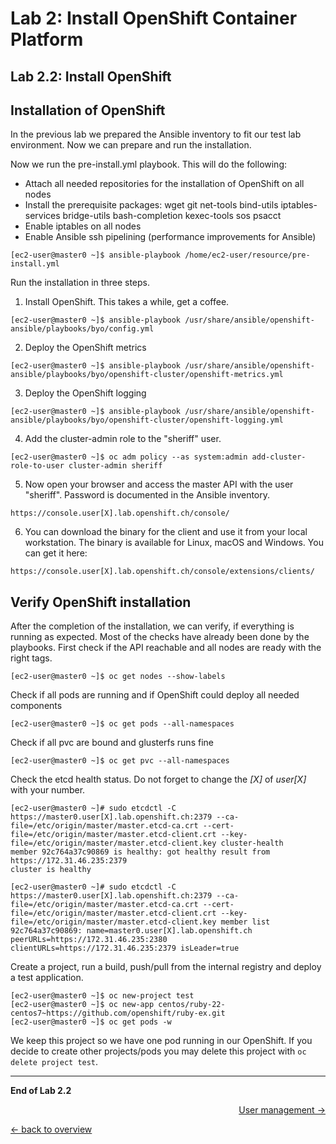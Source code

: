 Lab 2: Install OpenShift Container Platform
============

Lab 2.2: Install OpenShift
-------------
## Installation of OpenShift
In the previous lab we prepared the Ansible inventory to fit our test lab environment. Now we can prepare and run the installation.

Now we run the pre-install.yml playbook. This will do the following:
- Attach all needed repositories for the installation of OpenShift on all nodes
- Install the prerequisite packages: wget git net-tools bind-utils iptables-services bridge-utils bash-completion kexec-tools sos psacct
- Enable iptables on all nodes
- Enable Ansible ssh pipelining (performance improvements for Ansible)
```
[ec2-user@master0 ~]$ ansible-playbook /home/ec2-user/resource/pre-install.yml
```

Run the installation in three steps.
1. Install OpenShift. This takes a while, get a coffee.
```
[ec2-user@master0 ~]$ ansible-playbook /usr/share/ansible/openshift-ansible/playbooks/byo/config.yml
```

2. Deploy the OpenShift metrics
```
[ec2-user@master0 ~]$ ansible-playbook /usr/share/ansible/openshift-ansible/playbooks/byo/openshift-cluster/openshift-metrics.yml
```

3. Deploy the OpenShift logging
```
[ec2-user@master0 ~]$ ansible-playbook /usr/share/ansible/openshift-ansible/playbooks/byo/openshift-cluster/openshift-logging.yml
```

4. Add the cluster-admin role to the "sheriff" user.
```
[ec2-user@master0 ~]$ oc adm policy --as system:admin add-cluster-role-to-user cluster-admin sheriff
```

5. Now open your browser and access the master API with the user "sheriff". Password is documented in the Ansible inventory.
```
https://console.user[X].lab.openshift.ch/console/
```

6. You can download the binary for the client and use it from your local workstation. The binary is available for Linux, macOS and Windows. You can get it here:
```
https://console.user[X].lab.openshift.ch/console/extensions/clients/
```

## Verify OpenShift installation
After the completion of the installation, we can verify, if everything is running as expected. Most of the checks have already been done by the playbooks.
First check if the API reachable and all nodes are ready with the right tags.
```
[ec2-user@master0 ~]$ oc get nodes --show-labels
```

Check if all pods are running and if OpenShift could deploy all needed components
```
[ec2-user@master0 ~]$ oc get pods --all-namespaces
```

Check if all pvc are bound and glusterfs runs fine
```
[ec2-user@master0 ~]$ oc get pvc --all-namespaces
```

Check the etcd health status. Do not forget to change the *[X]* of *user[X]* with your number.
```
[ec2-user@master0 ~]# sudo etcdctl -C https://master0.user[X].lab.openshift.ch:2379 --ca-file=/etc/origin/master/master.etcd-ca.crt --cert-file=/etc/origin/master/master.etcd-client.crt --key-file=/etc/origin/master/master.etcd-client.key cluster-health
member 92c764a37c90869 is healthy: got healthy result from https://172.31.46.235:2379
cluster is healthy

[ec2-user@master0 ~]# sudo etcdctl -C https://master0.user[X].lab.openshift.ch:2379 --ca-file=/etc/origin/master/master.etcd-ca.crt --cert-file=/etc/origin/master/master.etcd-client.crt --key-file=/etc/origin/master/master.etcd-client.key member list
92c764a37c90869: name=master0.user[X].lab.openshift.ch peerURLs=https://172.31.46.235:2380 clientURLs=https://172.31.46.235:2379 isLeader=true
```

Create a project, run a build, push/pull from the internal registry and deploy a test application.
```
[ec2-user@master0 ~]$ oc new-project test
[ec2-user@master0 ~]$ oc new-app centos/ruby-22-centos7~https://github.com/openshift/ruby-ex.git
[ec2-user@master0 ~]$ oc get pods -w
```
We keep this project so we have one pod running in our OpenShift. If you decide to create other projects/pods you may delete this project with `oc delete project test`.

---

**End of Lab 2.2**

<p width="100px" align="right"><a href="31_user_management.md">User management →</a></p>

[← back to overview](../README.md)
